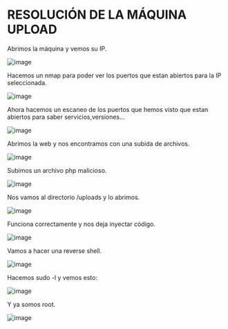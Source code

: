 # RESOLUCIÓN DE LA MÁQUINA UPLOAD

Abrimos la máquina y vemos su IP.

![image](https://github.com/user-attachments/assets/68fd4628-211c-4255-87b4-5b585d1cc231)

Hacemos un nmap para poder ver los puertos que estan abiertos para la IP seleccionada.

![image](https://github.com/user-attachments/assets/03de52d5-6bbe-423e-b5ba-412b1f7dc67c)

Ahora hacemos un escaneo de los puertos que hemos visto que estan abiertos para saber servicios,versiones...

![image](https://github.com/user-attachments/assets/87e0d1a7-5d51-4a6f-bdfb-2c4b43ff32ed)

Abrimos la web y nos encontramos con una subida de archivos.

![image](https://github.com/user-attachments/assets/e6f2ac47-0163-44e5-bdf6-6241611fbfa6)

Subimos un archivo php malicioso.

![image](https://github.com/user-attachments/assets/872cb696-50aa-4b89-9cf2-9a15bff03ca6)

Nos vamos al directorio /uploads y lo abrimos.

![image](https://github.com/user-attachments/assets/9afe4436-c9b3-442b-9845-9499842d52ba)

Funciona correctamente y nos deja inyectar código.

![image](https://github.com/user-attachments/assets/0a9ef241-42c9-49be-ac79-b253727570ba)

Vamos a hacer una reverse shell.

![image](https://github.com/user-attachments/assets/7ab782f7-99d7-4f06-899c-8cdf88b37460)

Hacemos sudo -l y vemos esto: 

![image](https://github.com/user-attachments/assets/ca707a92-7302-4695-a9c0-e6f54eb53359)

Y ya somos root.

![image](https://github.com/user-attachments/assets/cace9c57-b64b-4ce4-8824-d64f453019c2)

